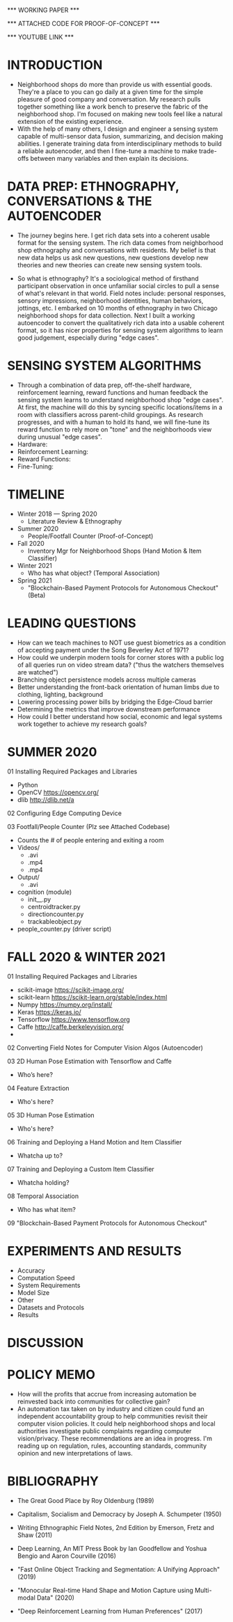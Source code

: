 *** WORKING PAPER ***

*** ATTACHED CODE FOR PROOF-OF-CONCEPT ***

*** YOUTUBE LINK ***

# INTRODUCTION

* Neighborhood shops do more than provide us with essential goods. They're a place to you can go daily at a given time for the simple pleasure of good company and conversation. My research pulls together something like a work bench to preserve the fabric of the neighborhood shop. I'm focused on making new tools feel like a natural extension of the existing experience. 
* With the help of many others, I design and engineer a sensing system capable of multi-sensor data fusion, summarizing, and decision making abilities. I generate training data from interdisciplinary methods to build a reliable autoencoder, and then I fine-tune a machine to make trade-offs between many variables and then explain its decisions.

# DATA PREP: ETHNOGRAPHY, CONVERSATIONS & THE AUTOENCODER

* The journey begins here. I get rich data sets into a coherent usable format for the sensing system. The rich data comes from neighborhood shop ethnography and conversations with residents. My belief is that new data helps us ask new questions, new questions develop new theories and new theories can create new sensing system tools.
+ So what is ethnography? It's a sociological method of firsthand participant observation in once unfamiliar social circles to pull a sense of what's relevant in that world. Field notes include: personal responses, sensory impressions, neighborhood identities, human behaviors, jottings, etc. I embarked on 10 months of ethnography in two Chicago neighborhood shops for data collection. Next I built a working autoencoder to convert the qualitatively rich data into a usable coherent format, so it has nicer properties for sensing system algorithms to learn good judgement, especially during "edge cases".  

# SENSING SYSTEM ALGORITHMS

* Through a combination of data prep, off-the-shelf hardware, reinforcement learning, reward functions and human feedback the sensing system learns to understand neighborhood shop "edge cases". At first, the machine will do this by syncing specific locations/items in a room with classifiers across parent-child groupings. As research progresses, and with a human to hold its hand, we will fine-tune its reward function to rely more on "tone" and the neighborhoods view during unusual "edge cases".  
* Hardware:
* Reinforcement Learning:
* Reward Functions:
* Fine-Tuning:

# TIMELINE 

* Winter 2018 — Spring 2020
   	* Literature Review & Ethnography
* Summer 2020
	* People/Footfall Counter (Proof-of-Concept)
* Fall 2020
	* Inventory Mgr for Neighborhood Shops (Hand Motion & Item Classifier)
* Winter 2021
	* Who has what object? (Temporal Association)
* Spring 2021
	* "Blockchain-Based Payment Protocols for Autonomous Checkout" (Beta)
	
# LEADING QUESTIONS

* How can we teach machines to NOT use guest biometrics as a condition of accepting payment under the Song Beverley Act of 1971?
* How could we underpin modern tools for corner stores with a public log of all queries run on video stream data?  ("thus the watchers themselves are watched")
* Branching object persistence models across multiple cameras
* Better understanding the front-back orientation of human limbs due to clothing, lighting, background
* Lowering processing power bills by bridging the Edge-Cloud barrier
* Determining the metrics that improve downstream performance
* How could I better understand how social, economic and legal systems work together to achieve my research goals? 
		
# SUMMER 2020

01 Installing Required Packages and Libraries
* Python
* OpenCV https://opencv.org/
* dlib http://dlib.net/a

02 Configuring Edge Computing Device

03 Footfall/People Counter (Plz see Attached Codebase)
* Counts the # of people entering and exiting a room
* Videos/
    * .avi
    * .mp4
    * .mp4
* Output/
	* .avi
* cognition (module)
	* init__.py
	* centroidtracker.py
	* directioncounter.py
	* trackableobject.py
* people_counter.py (driver script)

# FALL 2020 & WINTER 2021

01 Installing Required Packages and Libraries
* scikit-image https://scikit-image.org/
* scikit-learn https://scikit-learn.org/stable/index.html
* Numpy https://numpy.org/install/
* Keras https://keras.io/
* Tensorflow https://www.tensorflow.org
* Caffe http://caffe.berkeleyvision.org/
*

02 Converting Field Notes for Computer Vision Algos  (Autoencoder)

03 2D Human Pose Estimation with Tensorflow and Caffe 
* Who’s here? 

04 Feature Extraction
* Who's here?

05 3D Human Pose Estimation 
* Who's here?

06 Training and Deploying a Hand Motion and Item Classifier
* Whatcha up to?

07 Training and Deploying a Custom Item Classifier
* Whatcha holding?

08 Temporal Association
* Who has what item?

09 "Blockchain-Based Payment Protocols for Autonomous Checkout"
		
# EXPERIMENTS AND RESULTS

* Accuracy
* Computation Speed
* System Requirements
* Model Size
* Other
* Datasets and Protocols
* Results

# DISCUSSION

# POLICY MEMO

* How will the profits that accrue from increasing automation be reinvested back into communities for collective gain?
* An automation tax taken on by industry and citizen could fund an independent accountability group to help communities revisit their computer vision policies. It could help neighborhood shops and local authorities investigate public complaints regarding computer vision/privacy. These recommendations are an idea in progress. I'm reading up on regulation, rules, accounting standards, community opinion and new interpretations of laws.

# BIBLIOGRAPHY

* The Great Good Place by Roy Oldenburg (1989)

* Capitalism, Socialism and Democracy by Joseph A. Schumpeter (1950)

* Writing Ethnographic Field Notes, 2nd Edition by Emerson, Fretz and Shaw (2011)

* Deep Learning, An MIT Press Book by Ian Goodfellow and Yoshua Bengio and Aaron Courville (2016)

* "Fast Online Object Tracking and Segmentation: A Unifying Approach" (2019)

* "Monocular Real-time Hand Shape and Motion Capture using Multi-modal Data" (2020)

* "Deep Reinforcement Learning from Human Preferences" (2017)
